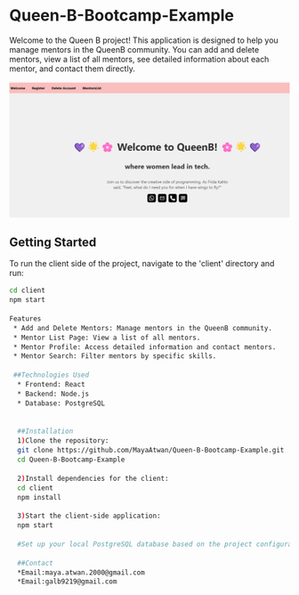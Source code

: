 # Queen-B-Bootcamp-Example

Welcome to the Queen B project! This application is designed to help you manage mentors in the QueenB community. You can add and delete mentors, view a list of all mentors, see detailed information about each mentor, and contact them directly.

![Welcome](https://github.com/MayaAtwan/Queen-B-Bootcamp-Example/blob/main/client/src/images/welcome.png?raw=true)

## Getting Started

To run the client side of the project, navigate to the 'client' directory and run:

```bash
cd client
npm start

Features
 * Add and Delete Mentors: Manage mentors in the QueenB community.
 * Mentor List Page: View a list of all mentors.
 * Mentor Profile: Access detailed information and contact mentors.
 * Mentor Search: Filter mentors by specific skills.

 ##Technologies Used
  * Frontend: React
  * Backend: Node.js
  * Database: PostgreSQL


  ##Installation
  1)Clone the repository:
  git clone https://github.com/MayaAtwan/Queen-B-Bootcamp-Example.git
  cd Queen-B-Bootcamp-Example

  2)Install dependencies for the client:
  cd client
  npm install

  3)Start the client-side application:
  npm start

  #Set up your local PostgreSQL database based on the project configuration.

  ##Contact
  *Email:maya.atwan.2000@gmail.com
  *Email:galb9219@gmail.com

```
